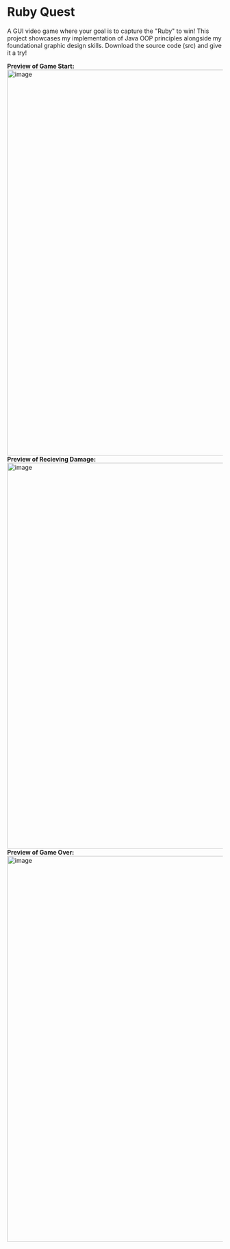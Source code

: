 # Ruby Quest
A GUI video game where your goal is to capture the "Ruby" to win! This project showcases my implementation of Java OOP principles alongside my foundational graphic design skills. Download the source code (src) and give it a try!
<div>
  <b>Preview of Game Start:</b>
    <img width="900" alt="image" src="https://github.com/user-attachments/assets/446e6dfd-506f-4065-90cb-46292e1ca517">
</div>
<div>
  <b>Preview of Recieving Damage:</b>
    <img width="900" alt="image" src="https://github.com/user-attachments/assets/cb60be29-ca10-4326-962e-fb4724799d47">
</div>
<div>
  <b>Preview of Game Over:</b>
     <img width="900" alt="image" src="https://github.com/user-attachments/assets/4d300468-b0e5-47e7-9071-1cb2d2d227ea">


